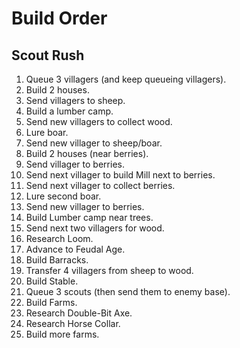 # Build Order

## Scout Rush

1. Queue 3 villagers (and keep queueing villagers).
2. Build 2 houses.
3. Send villagers to sheep.
4. Build a lumber camp.
5. Send new villagers to collect wood.
6. Lure boar.
7. Send new villager to sheep/boar.
8. Build 2 houses (near berries).
9. Send villager to berries.
10. Send next villager to build Mill next to berries.
11. Send next villager to collect berries.
12. Lure second boar.
13. Send new villager to berries.
14. Build Lumber camp near trees.
15. Send next two villagers for wood.
16. Research Loom.
17. Advance to Feudal Age.
18. Build Barracks.
19. Transfer 4 villagers from sheep to wood.
20. Build Stable.
21. Queue 3 scouts (then send them to enemy base).
22. Build Farms.
23. Research Double-Bit Axe.
24. Research Horse Collar.
25. Build more farms.
